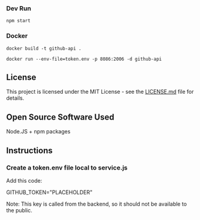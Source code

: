 ### Dev Run

`npm start`

### Docker

`docker build -t github-api .`

`docker run --env-file=token.env -p 8086:2006 -d github-api`

## License

This project is licensed under the MIT License - see the [LICENSE.md](https://github.com/Seneca-CDOT/ostep-dashboard/blob/dashboard/GITHUB_API/LICENSE) file for details.

## Open Source Software Used

Node.JS + npm packages

## Instructions

### Create a token.env file local to service.js

Add this code: 

GITHUB_TOKEN="PLACEHOLDER"

Note: This key is called from the backend, so it should not be available to the public.
